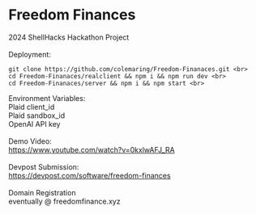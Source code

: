# Freedom Finances
2024 ShellHacks Hackathon Project <br>
<br>
Deployment: <br>
```
git clone https://github.com/colemaring/Freedom-Finanaces.git <br>
cd Freedom-Finanaces/realclient && npm i && npm run dev <br>
cd Freedom-Finanaces/server && npm i && npm start <br>
```
Environment Variables: <br>
Plaid client_id <br>
Plaid sandbox_id <br>
OpenAI API key <br>
<br>
Demo Video: <br>
https://www.youtube.com/watch?v=0kxlwAFJ_RA <br>
<br>
Devpost Submission:  <br>
https://devpost.com/software/freedom-finances  <br>
<br>
Domain Registration  <br>
eventually @ freedomfinance.xyz <br>
